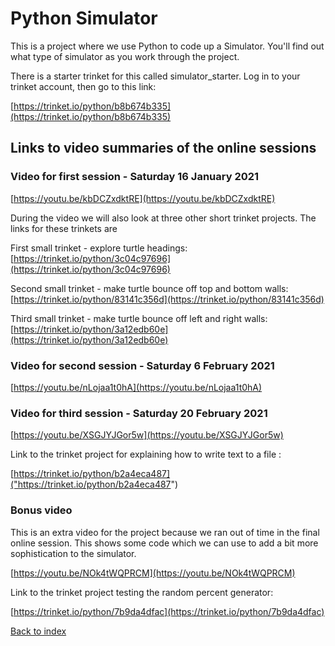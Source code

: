 # Python Simulator

This is a project where we use Python  to code up a Simulator. You'll find out what type of simulator as you work through the project.

There is a starter trinket for this called simulator_starter. Log in to your trinket account, then go to this link:

[https://trinket.io/python/b8b674b335](https://trinket.io/python/b8b674b335)

## Links to video summaries of the online sessions

### Video for first session - Saturday 16 January 2021

[https://youtu.be/kbDCZxdktRE](https://youtu.be/kbDCZxdktRE)

During the video we will also look at three other short trinket projects. The links for these trinkets are

First small trinket - explore turtle headings: 
[https://trinket.io/python/3c04c97696](https://trinket.io/python/3c04c97696)

Second small trinket - make turtle bounce off top and bottom walls: 
[https://trinket.io/python/83141c356d](https://trinket.io/python/83141c356d)

Third small trinket - make turtle bounce off left and right walls: 
[https://trinket.io/python/3a12edb60e](https://trinket.io/python/3a12edb60e)

### Video for second session - Saturday 6 February 2021

[https://youtu.be/nLojaa1t0hA](https://youtu.be/nLojaa1t0hA)

### Video for third session - Saturday 20 February 2021

[https://youtu.be/XSGJYJGor5w](https://youtu.be/XSGJYJGor5w)

Link to the trinket project for explaining how to write text to a file :

[https://trinket.io/python/b2a4eca487]("https://trinket.io/python/b2a4eca487")

### Bonus video

This is an extra video for the project because we ran out of time in the final online session. This shows some code which we can use to add a bit more sophistication to the simulator.

[https://youtu.be/NOk4tWQPRCM](https://youtu.be/NOk4tWQPRCM)

Link to the trinket project testing the random percent generator:

[https://trinket.io/python/7b9da4dfac](https://trinket.io/python/7b9da4dfac)

[Back to index](README.md)
